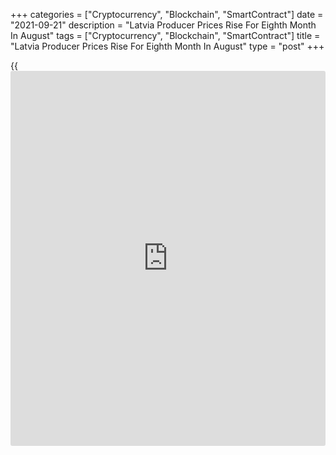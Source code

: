 +++
categories = ["Cryptocurrency", "Blockchain", "SmartContract"]
date = "2021-09-21"
description = "Latvia Producer Prices Rise For Eighth Month In August"
tags = ["Cryptocurrency", "Blockchain", "SmartContract"]
title = "Latvia Producer Prices Rise For Eighth Month In August"
type = "post"
+++

{{<iframe id="large-banner" src="https://www.bounty.group/#slide=23.0" width="100%" height="600" scrolling="no" style="border: 0px solid rgb(216, 221, 230); border-radius: 3px;">}}

Latvia's producer prices increased for the eighth straight month in
August, figures from the Central Statistical Bureau showed on Tuesday.

The producer price index rose 18.3 percent year-on-year in August,
following a 15.8 percent increase in July.

Among components, prices for manufacturing rose 18.5 percent yearly in
August and those of water supply grew 17.8 percent. Prices for mining
and quarrying, and electricity, gas, steam and air conditioning supply
gained 8.8 percent and 18.7 percent, respectively.

On a month-on-month basis, producer prices rose by 2.2 percent in
August.

Domestic market prices rose 2.5 percent monthly in August and foreign
market prices increased by 1.9 percent.

For comments and feedback [contact](https://www.playgroundfx.com/contact/): editorial@rtt[news](https://www.letsplayfx.com/blog/forex-news-website/).com

[Economic News][1]

 **What parts of the world are seeing the best (and worst) economic
performances lately? Click[here][2] to check out our [Econ Scorecard][2]
and find out! See up-to-the-moment [ranking](https://www.playgroundfx.com/blog/crypto-exchange-ranking/)s for the best and worst
performers in [GDP][2], [unemployment rate][3], [inflation][4] and much
more.**

   1. www.rtt[news](https://www.letsplayfx.com/blog/forex-news-website/).com/Content/EconomicNews.aspx
   2. www.rtt[news](https://www.letsplayfx.com/blog/forex-news-website/).com/economic-scorecard/world-rank/GDP/highest-performance.aspx
   3. www.rtt[news](https://www.letsplayfx.com/blog/forex-news-website/).com/economic-scorecard/world-rank/unemployment-rate/lowest-performance.aspx
   4. www.rtt[news](https://www.letsplayfx.com/blog/forex-news-website/).com/economic-scorecard/world-rank/CPI/highest-performance.aspx